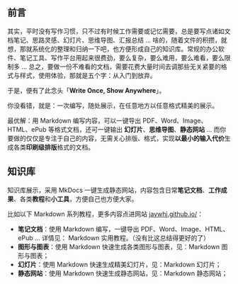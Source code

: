 ## 前言

其实，平时没有写作习惯，只不过有时候工作需要或记忆需要，总是要写点诸如文档笔记、思路灵感、幻灯片、思维导图、汇报总结 ... 啥的，随着文件的积攒，就想，那就系统化的整理和归纳一下吧，也方便形成自己的知识库。常规的办公软件、笔记工具、写作平台用起来很费劲，要么复杂，要么难用，要么难看，要么限制多 ... 总之，要做一份不难看的文档，需要花费大量时间去调那些无关紧要的格式与样式，使用体验，那就是五个字：从入门到放弃。

于是，便有了此念头「**Write Once, Show Anywhere**」。

你没看错，就是：一次编写，随处展示，在任意地方以任意格式精美的展示。

最优解：用 Markdown 编写内容，可以一键导出 PDF、Word、Image、HTML、ePub 等格式文档，还可一键输出 **幻灯片**、**思维导图**、**静态网站** ... 而你要做的仅仅是专注于自己的内容，无需关心排版、格式，实现**以最小的输入代价**生成各类**印刷级排版**格式的文档。



## 知识库

知识库展示，采用  MkDocs 一键生成静态网站，内容包含日常**笔记文档**、**工作成果**、各类**教程**和**小工具**，方便自己也方便大家。

比如以下 Markdown 系列教程，更多内容点进网站 [jaywhj.github.io/](https://jaywhj.github.io/)：

- **笔记文档**：使用 Markdown 编写，一键导出 PDF、Word、Image、HTML、ePub ... 详情见： Markdown 实用教程。（没有比这总结得更好的了）
- **图形与图表**：使用 Markdown 快速生成各类图形与图表，见：Markdown 图形与图表；
- **幻灯片**：使用 Markdown 快速生成精美幻灯片，见：Markdown 幻灯片；
- **静态网站**：使用 Markdown 快速生成静态网站，见：Markdown 静态网站；

